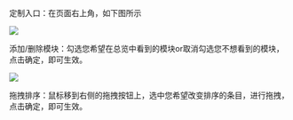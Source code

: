

定制入口：在页面右上角，如下图所示

![](http://imgcache.tce.fsphere.cn/image/mc.qcloudimg.com/static/img/b425485efd357fa3d7e39d4ab4d49a16/11.png)

添加/删除模块：勾选您希望在总览中看到的模块or取消勾选您不想看到的模块，点击确定，即可生效。

![](http://imgcache.tce.fsphere.cn/image/mc.qcloudimg.com/static/img/ba4347029b359a05c75d1e41e846eedf/122.png)

拖拽排序：鼠标移到右侧的拖拽按钮上，选中您希望改变排序的条目，进行拖拽，点击确定，即可生效。
